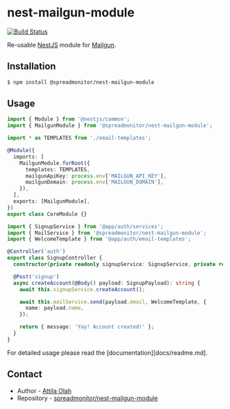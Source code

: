# nest-mailgun-module

[![Build Status](https://travis-ci.com/spreadmonitor/nest-mailgun-module.svg?token=vtTA9yuf6Qfrwwgxq3tZ&branch=master)](https://travis-ci.com/spreadmonitor/nest-mailgun-module)

Re-usable [NestJS](https://github.com/nestjs/nest) module for [Mailgun](https://www.mailgun.com/).

## Installation

```bash
$ npm install @spreadmonitor/nest-mailgun-module
```

## Usage

```ts
import { Module } from '@nestjs/common';
import { MailgunModule } from '@spreadmonitor/nest-mailgun-module';

import * as TEMPLATES from './email-templates';

@Module({
  imports: [
    MailgunModule.forRoot({
      templates: TEMPLATES,
      mailgunApiKey: process.env['MAILGUN_API_KEY'],
      mailgunDomain: process.env['MAILGUN_DOMAIN'],
    }),
  ],
  exports: [MailgunModule],
})
export class CoreModule {}
```

```ts
import { SignupService } from '@app/auth/services';
import { MailService } from '@spreadmonitor/nest-mailgun-module';
import { WelcomeTemplate } from '@app/auth/email-templates';

@Controller('auth')
export class SignupController {
  constructor(private readonly signupService: SignupService, private readonly mailService: MailService) {}

  @Post('signup')
  async createAccount(@Body() payload: SignupPayload): string {
    await this.signupService.createAccount();

    await this.mailService.send(payload.email, WelcomeTemplate, {
      name: payload.name,
    });

    return { message: 'Yay! Account created!' };
  }
}
```

For detailed usage please read the [documentation][docs/readme.md].

## Contact

- Author - [Attila Olah](https://twitter.com/NoNameProvided_)
- Repository - [spreadmonitor/nest-mailgun-module](https://github.com/spreadmonitor/nest-mailgun-module)
